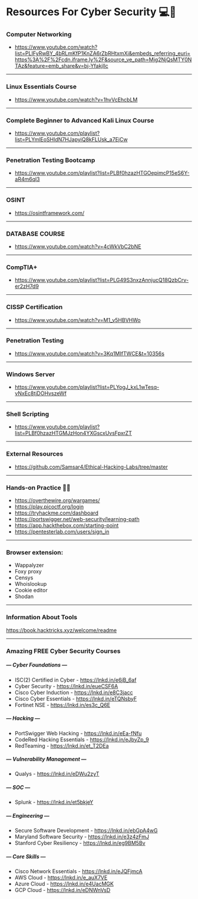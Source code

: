 # Resources For Cyber Security 💻🔐
### Computer Networking
- https://www.youtube.com/watch?list=PLIFyRwBY_4bRLmKfP1KnZA6rZbRHtxmXi&embeds_referring_euri=https%3A%2F%2Fcdn.iframe.ly%2F&source_ve_path=Mjg2NjQsMTY0NTAz&feature=emb_share&v=bj-Yfakjllc

------------


### Linux Essentials Course
- https://www.youtube.com/watch?v=1hvVcEhcbLM

------------


### Complete Beginner to Advanced Kali Linux Course
- https://www.youtube.com/playlist?list=PLYmlEoSHldN7HJapyiQ8kFLUsk_a7EjCw

------------


### Penetration Testing Bootcamp
- https://www.youtube.com/playlist?list=PLBf0hzazHTGOepimcP15eS6Y-aR4m6ql3

------------


### OSINT
- https://osintframework.com/

------------


### DATABASE COURSE
 - https://www.youtube.com/watch?v=4cWkVbC2bNE

------------


### CompTIA+
- https://www.youtube.com/playlist?list=PLG49S3nxzAnnjucQ18QzbCrv-er2zH7d9

------------


### CISSP Certification
- https://www.youtube.com/watch?v=M1_v5HBVHWo

------------


### Penetration Testing
-  https://www.youtube.com/watch?v=3Kq1MIfTWCE&t=10356s

------------


### Windows Server
- https://www.youtube.com/playlist?list=PLYogJ_kxL1wTesq-vNxEc8tjDOHvszeWf

------------


### Shell Scripting
- https://www.youtube.com/playlist?list=PLBf0hzazHTGMJzHon4YXGscxUvsFpxrZT

------------


### External Resources
- https://github.com/Samsar4/Ethical-Hacking-Labs/tree/master

------------
### Hands-on Practice 👨‍💻
- https://overthewire.org/wargames/
- https://play.picoctf.org/login
- https://tryhackme.com/dashboard
- https://portswigger.net/web-security/learning-path
- https://app.hackthebox.com/starting-point
- https://pentesterlab.com/users/sign_in

------------

### Browser extension: 
- Wappalyzer
- Foxy proxy
- Censys
- Whoislookup
- Cookie editor
- Shodan

------------

### Information About Tools
https://book.hacktricks.xyz/welcome/readme

------------
### Amazing FREE Cyber Security Courses
##### — Cyber Foundations —
- ISC(2) Certified in Cyber - https://lnkd.in/e6jB_6af
- Cyber Security - https://lnkd.in/eueCSF6A
- Cisco Cyber Induction - https://lnkd.in/e8C3jacc
- Cisco Cyber Essentials - https://lnkd.in/eTQNsbyF
- Fortinet NSE - https://lnkd.in/es3c_Q6E

##### — Hacking —
- PortSwigger Web Hacking - https://lnkd.in/eEa-fNfu
- CodeRed Hacking Essentials - https://lnkd.in/eJbyZp_9
- RedTeaming - https://lnkd.in/et_T2DEa

##### — Vulnerability Management —
 - Qualys - https://lnkd.in/eDWu2zyT

##### — SOC —
- Splunk - https://lnkd.in/et5bkjeY

##### — Engineering —
- Secure Software Development - https://lnkd.in/ebGpA4wG
- Maryland Software Security - https://lnkd.in/e3z4zFmJ
- Stanford Cyber Resiliency - https://lnkd.in/eg9BM5Bv

##### — Core Skills —
- Cisco Network Essentials - https://lnkd.in/eJQFjmcA
- AWS Cloud - https://lnkd.in/e_auX7VE
- Azure Cloud - https://lnkd.in/e4UacMGK
- GCP Cloud - https://lnkd.in/eDNWnVsD






